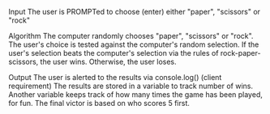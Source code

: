 Input
The user is PROMPTed to choose (enter) either "paper", "scissors" or "rock"


Algorithm
The computer randomly chooses "paper", "scissors" or "rock".
The user's choice is tested against the computer's random selection.
If the user's selection beats the computer's selection via the rules of rock-paper-scissors, the user wins.
 Otherwise, the user loses.


Output
The user is alerted to the results via console.log() (client requirement)
The results are stored in a variable to track number of wins.
Another variable keeps track of how many times the game has been played, for fun.
The final victor is based on who scores 5 first.